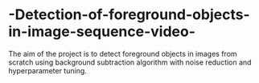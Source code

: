 # -Detection-of-foreground-objects-in-image-sequence-video-
The aim of the project is to detect foreground objects in images from scratch using background subtraction algorithm with noise reduction and hyperparameter tuning. 
